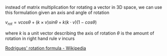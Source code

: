 instead of matrix multiplication for rotating a vector in 3D space, we can use this formulation given an axis and angle of rotation


$v_{rot} = vcos\theta + (k \times v)sin\theta + k(k\cdot v)(1-cos\theta)$

where 
	$k$ is a unit vector describing the axis of rotation
	$\theta$ is the amount of rotation in right hand rule $v$ incurs

[Rodrigues' rotation formula - Wikipedia](https://en.wikipedia.org/wiki/Rodrigues%27_rotation_formula)
